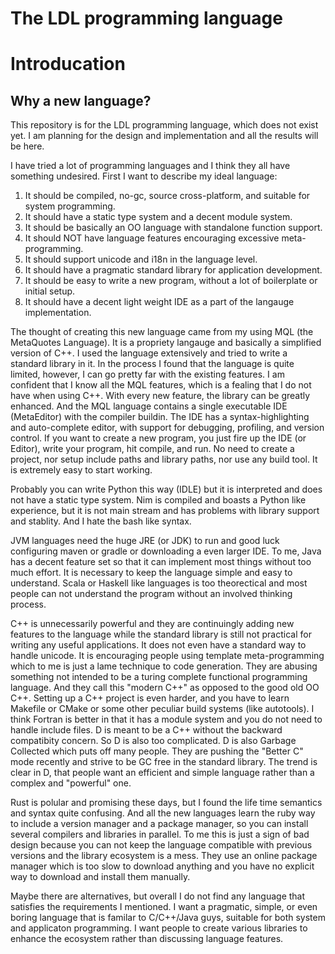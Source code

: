 # The LDL programming language

# Introducation

## Why a new language?

This repository is for the LDL programming language, which does not exist yet.
I am planning for the design and implementation and all the results will be
here.

I have tried a lot of programming languages and I think they all have something
undesired. First I want to describe my ideal language:

1. It should be compiled, no-gc, source cross-platform, and suitable for system
   programming.
2. It should have a static type system and a decent module system.
3. It should be basically an OO language with standalone function support.
4. It should NOT have language features encouraging excessive meta-programming.
5. It should support unicode and i18n in the language level.
6. It should have a pragmatic standard library for application development.
7. It should be easy to write a new program, without a lot of boilerplate or
   initial setup.
8. It should have a decent light weight IDE as a part of the langauge
   implementation.

The thought of creating this new language came from my using MQL (the MetaQuotes
Language). It is a propriety langauge and basically a simplified version of C++.
I used the language extensively and tried to write a standard library in it. In
the process I found that the language is quite limited, however, I can go pretty
far with the existing features. I am confident that I know all the MQL features,
which is a fealing that I do not have when using C++. With every new feature,
the library can be greatly enhanced. And the MQL language contains a single
executable IDE (MetaEditor) with the compiler buildin. The IDE has a
syntax-highlighting and auto-complete editor, with support for debugging,
profiling, and version control. If you want to create a new program, you just
fire up the IDE (or Editor), write your program, hit compile, and run. No need
to create a project, nor setup include paths and library paths, nor use any
build tool. It is extremely easy to start working.

Probably you can write Python this way (IDLE) but it is interpreted and does not
have a static type system. Nim is compiled and boasts a Python like experience,
but it is not main stream and has problems with library support and stablity.
And I hate the bash like syntax.

JVM languages need the huge JRE (or JDK) to run and good luck configuring maven
or gradle or downloading a even larger IDE. To me, Java has a decent feature set
so that it can implement most things without too much effort. It is necessary to
keep the language simple and easy to understand. Scala or Haskell like languages
is too theorectical and most people can not understand the program without an
involved thinking process.

C++ is unnecessarily powerful and they are continuingly adding new features to
the language while the standard library is still not practical for writing any
useful applications. It does not even have a standard way to handle unicode. It
is encouraging people using template meta-programming which to me is just a lame
technique to code generation. They are abusing something not intended to be a
turing complete functional programming language. And they call this "modern C++"
as opposed to the good old OO C++. Setting up a C++ project is even harder, and
you have to learn Makefile or CMake or some other peculiar build systems (like
autotools). I think Fortran is better in that it has a module system and you do
not need to handle include files. D is meant to be a C++ without the backward
compatibity concern. So D is also too complicated. D is also Garbage Collected
which puts off many people. They are pushing the "Better C" mode recently and
strive to be GC free in the standard library. The trend is clear in D, that
people want an efficient and simple language rather than a complex and
"powerful" one.

Rust is polular and promising these days, but I found the life time semantics
and syntax quite confusing. And all the new languages learn the ruby way to
include a version manager and a package manager, so you can install several
compilers and libraries in parallel. To me this is just a sign of bad design
because you can not keep the language compatible with previous versions and the
library ecosystem is a mess. They use an online package manager which is too
slow to download anything and you have no explicit way to download and install
them manually.

Maybe there are alternatives, but overall I do not find any language that
satisfies the requirements I mentioned. I want a pragmatic, simple, or even
boring language that is familar to C/C++/Java guys, suitable for both system and
applicaton programming. I want people to create various libraries to enhance the
ecosystem rather than discussing language features.
